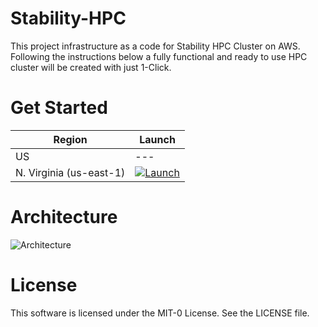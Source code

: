 # Stability-HPC
This project infrastructure as a code for Stability HPC Cluster on AWS.
Following the instructions below a fully functional and ready to use HPC cluster will be created with just 1-Click.

# Get Started

| Region       | Launch                                                                                                                                                                                                                                                                                                             | 
|--------------|--------------------------------------------------------------------------------------------------------------------------------------------------------------------------------------------------------------------------------------------------------------------------------------------------------------------|
| US  | --- |
| N. Virginia (us-east-1)   | [![Launch](https://samdengler.github.io/cloudformation-launch-stack-button-svg/images/us-east-1.svg)](https://console.aws.amazon.com/cloudformation/home?region=us-east-1#/stacks/quickcreate?templateUrl=https%3A%2F%2Fpcluster-testing.s3.amazonaws.com%2F1click%2FAWS-HPC-Cluster.yaml=&stackName=hpc-cluster) |

# Architecture
![Architecture](docs/EnginFrame-1Click-Arch.png?raw=true "Architecture")

# License

This software is licensed under the MIT-0 License. See the LICENSE file.
